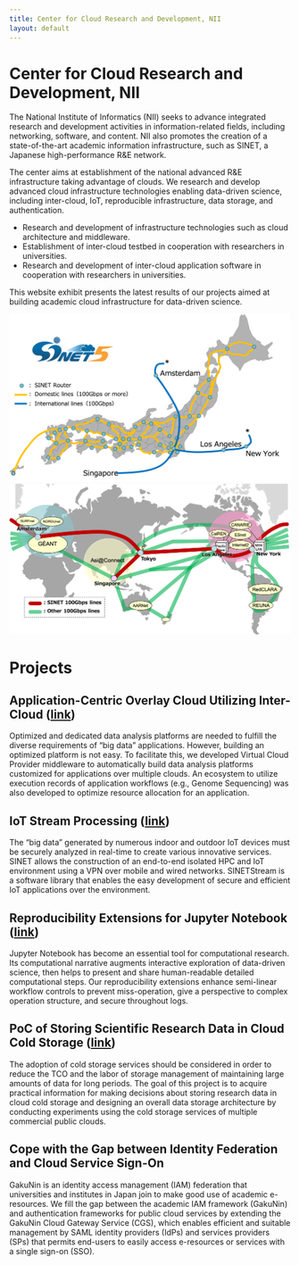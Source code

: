 ```yaml
---
title: Center for Cloud Research and Development, NII
layout: default
---
```

# Center for Cloud Research and Development, NII

The National Institute of Informatics (NII) seeks to advance integrated research and development activities in information-related fields, including networking, software, and content. NII also promotes the creation of a state-of-the-art academic information infrastructure, such as SINET, a Japanese high-performance R&E network. 

The center aims at establishment of the national advanced R&E infrastructure taking advantage of clouds. We research and develop advanced cloud infrastructure technologies enabling data-driven science, including inter-cloud, IoT, reproducible infrastructure, data storage, and authentication.

- Research and development of infrastructure technologies such as cloud architecture and middleware.
- Establishment of inter-cloud testbed in cooperation with researchers in universities.
- Research and development of inter-cloud application software in cooperation with researchers in universities.

This website exhibit presents the latest results of our projects aimed at building academic cloud infrastructure for data-driven science.

![SINET5](figs/sinet.png)
![NSI](figs/nsi.png)

# Projects

## Application-Centric Overlay Cloud Utilizing Inter-Cloud ([link](CREST))
Optimized and dedicated data analysis platforms are needed to fulfill the diverse requirements of “big data” applications. However, building an optimized platform is not easy. To facilitate this, we developed Virtual Cloud Provider middleware to automatically build data analysis platforms customized for applications over multiple clouds. An ecosystem to utilize execution records of application workflows (e.g., Genome Sequencing) was also developed to optimize resource allocation for an application.

## IoT Stream Processing ([link](SINETStream))
The “big data” generated by numerous indoor and outdoor IoT devices must be securely analyzed in real-time to create various innovative services. SINET allows the construction of an end-to-end isolated HPC and IoT environment using a VPN over mobile and wired networks. SINETStream is a software library that enables the easy development of secure and efficient IoT applications over the environment.

## Reproducibility Extensions for Jupyter Notebook ([link](https://literate-computing.github.io/))
Jupyter Notebook has become an essential tool for computational research. Its computational narrative augments interactive exploration of data-driven science, then helps to present and share human-readable detailed computational steps. Our reproducibility extensions enhance semi-linear workflow controls to prevent miss-operation, give a perspective to complex operation structure, and secure throughout logs.

## PoC of Storing Scientific Research Data in Cloud Cold Storage ([link](Storage))
The adoption of cold storage services should be considered in order to reduce the TCO and the labor of storage management of maintaining large amounts of data for long periods. The goal of this project is to acquire practical information for making decisions about storing research data in cloud cold storage and designing an overall data storage architecture by conducting experiments using the cold storage services of multiple commercial public clouds.

## Cope with the Gap between Identity Federation and Cloud Service Sign-On
GakuNin is an identity access management (IAM) federation that universities and institutes in Japan join to make good use of academic e-resources. We fill the gap between the academic IAM framework (GakuNin) and authentication frameworks for public cloud services by extending the GakuNin Cloud Gateway Service (CGS), which enables efficient and suitable management by SAML identity providers (IdPs) and services providers (SPs) that permits end-users to easily access e-resources or services with a single sign-on (SSO).
